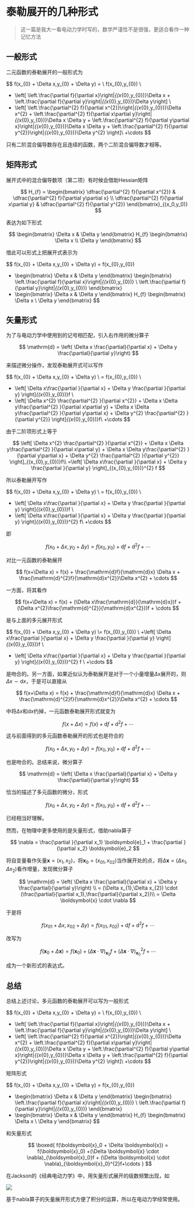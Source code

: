 # 泰勒展开的几种形式

> 这一篇是我大一看电动力学时写的，数学严谨性不是很强，更适合看作一种记忆方法



## 一般形式



二元函数的泰勒展开的一般形式为

$$
f(x_{0} + \Delta x,y_{0} + \Delta y) = \\
f(x_{0},y_{0}) \\
+ \left[ \left.\frac{\partial f}{\partial x}\right|_{(x_{0},y_{0})}\Delta x + \left.\frac{\partial f}{\partial y}\right|_{(x_{0},y_{0})}\Delta y\right] \\
+ \left[ \left.\frac{\partial^{2} f}{\partial x^{2}}\right|_{(x_{0},y_{0})}\Delta x^{2} + \left.\frac{\partial^{2} f}{\partial x\partial y}\right|_{(x_{0},y_{0})}\Delta x \Delta y + \left.\frac{\partial^{2} f}{\partial y\partial x}\right|_{(x_{0},y_{0})}\Delta x \Delta y  + \left.\frac{\partial^{2} f}{\partial y^{2}}\right|_{(x_{0},y_{0})}\Delta y^{2} \right]\\
+\cdots
$$

只有二阶混合偏导数存在且连续的函数，两个二阶混合偏导数才相等。

## 矩阵形式

展开式中的混合偏导数项（第二项）有时候会借助Hessian矩阵

$$
H_{f} = 
\begin{bmatrix} \dfrac{\partial^{2} f}{\partial x^{2}} & \dfrac{\partial^{2} f}{\partial y\partial x} \\ \dfrac{\partial^{2} f}{\partial x\partial y} & \dfrac{\partial^{2} f}{\partial y^{2}} \end{bmatrix}_{(x_0,y_0)}
$$

表达为如下形式

$$
\begin{bmatrix} \Delta x & \Delta y  \end{bmatrix}
H_{f}
 \begin{bmatrix} \Delta x \\ \Delta y  \end{bmatrix}
$$

借此可以形式上把展开式表示为

$$
f(x_{0} + \Delta x,y_{0} + \Delta y) = f(x_{0},y_{0}) 
+ \begin{bmatrix} \Delta x & \Delta y  \end{bmatrix}
\begin{bmatrix} \left.\frac{\partial f}{\partial x}\right|_{(x_{0},y_{0})} \\ \left.\frac{\partial f}{\partial y}\right|_{(x_{0},y_{0})}  \end{bmatrix} 
+ \begin{bmatrix} \Delta x & \Delta y  \end{bmatrix}
H_{f}
 \begin{bmatrix} \Delta x \\ \Delta y  \end{bmatrix}
$$

## 矢量形式

为了与电动力学中使用到的记号相匹配，引入右作用的微分算子

$$
\mathrm{d} = \left( \Delta x \frac{\partial}{\partial x} + \Delta y \frac{\partial}{\partial y}\right)
$$

来描述微分操作，发现泰勒展开式可以写作

$$
f(x_{0} + \Delta x,y_{0} + \Delta y) \\
= f(x_{0},y_{0}) \\
+ \left[ \Delta x\frac{\partial }{\partial x} + \Delta y \frac{\partial }{\partial y} \right]_{(x_{0},y_{0})}f \\
+ \left[ \Delta x^{2} \frac{\partial^{2} }{\partial x^{2}} + \Delta x \Delta y\frac{\partial^{2} }{\partial x\partial y} + \Delta x \Delta y\frac{\partial^{2} }{\partial y\partial x} + \Delta y^{2} \frac{\partial^{2} }{\partial y^{2}} \right]_{(x_{0},y_{0})}f\\
+\cdots
$$

由于二阶项形式上等于

$$
 \left[ \Delta x^{2} \frac{\partial^{2} }{\partial x^{2}} + \Delta x \Delta y\frac{\partial^{2} }{\partial x\partial y} + \Delta x \Delta y\frac{\partial^{2} }{\partial y\partial x} + \Delta y^{2} \frac{\partial^{2} }{\partial y^{2}} \right]_{(x_{0},y_{0})}f\\
=\left[ \Delta x\frac{\partial }{\partial x} + \Delta y \frac{\partial }{\partial y} \right]_{(x_{0},y_{0})}^{2} f
$$

所以泰勒展开写作

$$
f(x_{0} + \Delta x,y_{0} + \Delta y) \\
= f(x_{0},y_{0}) \\
+ \left[ \Delta x\frac{\partial }{\partial x} + \Delta y \frac{\partial }{\partial y} \right]_{(x_{0},y_{0})}f \\
+ \left[ \Delta x\frac{\partial }{\partial x} + \Delta y \frac{\partial }{\partial y} \right]_{(x_{0},y_{0})}^{2} f\\
+\cdots
$$

即

$$
f(x_{0} + \Delta x,y_{0} + \Delta y) = f(x_{0},y_{0}) +\mathrm{d}f + \mathrm{d}^{2}f+\cdots
$$

对比一元函数的泰勒展开

$$
f(x+\Delta x) = f(x) + \frac{\mathrm{d}f}{\mathrm{d}x} \Delta x + \frac{\mathrm{d}^{2}f}{\mathrm{d}x^{2}}\Delta x^{2} + \cdots
$$

一方面，将其看作

$$
f(x+\Delta x) = f(x) +  (\Delta x\frac{\mathrm{d}}{\mathrm{d}x})f + (\Delta x^{2}\frac{\mathrm{d}^{2}}{\mathrm{d}x^{2}})f + \cdots
$$

是与上面的多元展开形式

$$
f(x_{0} + \Delta x,y_{0} + \Delta y) \\= f(x_{0},y_{0}) \\
+\left[ \Delta x\frac{\partial }{\partial x} + \Delta y \frac{\partial }{\partial y} \right]_{(x_{0},y_{0})}f \\
+ \left[ \Delta x\frac{\partial }{\partial x} + \Delta y \frac{\partial }{\partial y} \right]_{(x_{0},y_{0})}^{2} f
\\
+\cdots
$$

是吻合的。另一方面，如果近似认为泰勒展开是对于一个小量增量$\Delta x$展开的，则$\Delta x \sim \mathrm{d}x$，于是可以直接从

$$
f(x+\Delta x) = f(x) + \frac{\mathrm{d}f}{\mathrm{d}x} \Delta x + \frac{\mathrm{d}^{2}f}{\mathrm{d}x^{2}}\Delta x^{2} + \cdots
$$

中将$\Delta x$和$\mathrm{d}x$约掉，一元函数泰勒展开形式就变为

$$
f(x+\Delta x) = f(x) + \mathrm{d}f  + \mathrm{d}^{2}f + \cdots
$$

这与前面得到的多元函数泰勒展开的形式也是符合的

$$
f(x_{0} + \Delta x,y_{0} + \Delta y) = f(x_{0},y_{0}) +\mathrm{d}f + \mathrm{d}^{2}f+\cdots
$$

也是吻合的。总结来说，微分算子

$$
\mathrm{d} = \left( \Delta x \frac{\partial}{\partial x} + \Delta y \frac{\partial}{\partial y}\right)
$$

恰当的描述了多元函数的微分，形式

$$
f(x_{0} + \Delta x,y_{0} + \Delta y) = f(x_{0},y_{0}) +\mathrm{d}f + \mathrm{d}^{2}f+\cdots
$$

已经相当好理解。

然而，在物理中更多使用的是矢量形式，借助nabla算子

$$
\nabla = \frac{\partial }{\partial x_1} \boldsymbol{e}_1 + \frac{\partial }{\partial x_2} \boldsymbol{e}_2
$$

将自变量看作矢量$\boldsymbol{x} = (x_{1},x_{2})$，将$\boldsymbol{x}_{0} = (x_{01},x_{02})$当作展开处的点，将$\Delta \boldsymbol{x} = (\Delta x_{1},\Delta x_{2})$看作增量，发现微分算子

$$
\mathrm{d} = \left( \Delta x \frac{\partial}{\partial x} + \Delta y \frac{\partial}{\partial y}\right) \\
= (\Delta x_{1},\Delta x_{2}) \cdot (\frac{\partial}{\partial x_1},\frac{\partial}{\partial x_2})\\
= \Delta \boldsymbol{x} \cdot \nabla
$$

于是将

$$
f(x_{01} + \Delta x,x_{02} + \Delta y) = f(x_{01},x_{02}) +\mathrm{d}f + \mathrm{d}^{2}f+\cdots
$$

改写为

$$
f(\boldsymbol{x}_0 + \Delta \boldsymbol{x}) = f(\boldsymbol{x}_0) +(\Delta \boldsymbol{x} \cdot \nabla)_{\boldsymbol{x}_0}f + (\Delta \boldsymbol{x} \cdot \nabla)_{\boldsymbol{x}_0}^{2}f+\cdots
$$

成为一个新形式的表达式。

## 总结

总结上述讨论，多元函数的泰勒展开可以写为一般形式

$$
f(x_{0} + \Delta x,y_{0} + \Delta y) = \\
f(x_{0},y_{0}) \\
+ \left[ \left.\frac{\partial f}{\partial x}\right|_{(x_{0},y_{0})}\Delta x + \left.\frac{\partial f}{\partial y}\right|_{(x_{0},y_{0})}\Delta y\right] \\
+ \left[ \left.\frac{\partial^{2} f}{\partial x^{2}}\right|_{(x_{0},y_{0})}\Delta x^{2} + \left.\frac{\partial^{2} f}{\partial x\partial y}\right|_{(x_{0},y_{0})}\Delta x \Delta y + \left.\frac{\partial^{2} f}{\partial y\partial x}\right|_{(x_{0},y_{0})}\Delta x \Delta y  + \left.\frac{\partial^{2} f}{\partial y^{2}}\right|_{(x_{0},y_{0})}\Delta y^{2} \right]\\
+\cdots
$$

矩阵形式

$$
f(x_{0} + \Delta x,y_{0} + \Delta y) = f(x_{0},y_{0}) 
+ \begin{bmatrix} \Delta x & \Delta y  \end{bmatrix}
\begin{bmatrix} \left.\frac{\partial f}{\partial x}\right|_{(x_{0},y_{0})} \\ \left.\frac{\partial f}{\partial y}\right|_{(x_{0},y_{0})}  \end{bmatrix} 
+ \begin{bmatrix} \Delta x & \Delta y  \end{bmatrix}
H_{f}
 \begin{bmatrix} \Delta x \\ \Delta y  \end{bmatrix}
$$

和矢量形式

$$
\boxed{
    f(\boldsymbol{x}_0 + \Delta \boldsymbol{x}) = f(\boldsymbol{x}_0) +(\Delta \boldsymbol{x} \cdot \nabla)_{\boldsymbol{x}_0}f + (\Delta \boldsymbol{x} \cdot \nabla)_{\boldsymbol{x}_0}^{2}f+\cdots
}
$$

在Jackson的《经典电动力学》中，用矢量形式展开的级数频繁出现，如

![](../../assets/images/math/calculus/1/1.jpg)

基于nabla算子的矢量展开形式方便了积分的运算，所以在电动力学经常使用。
